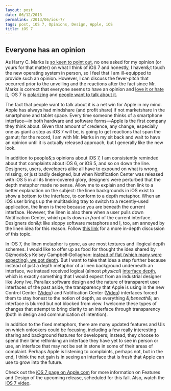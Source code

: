 ```yaml
---
layout: post
date: 06/12/2013
permalink: /2013/06/ios-7/
tags: post, iOS 7, Opinions, Design, Apple, iOS
title: iOS 7
---
```


<h2 id="everyonehasanopinion">Everyone has an opinion</h2>

<p>As Harry C. Marks is <a href="http://www.macgasm.net/2013/06/11/thoughts-on-ios-7-why-wasnt-i-consulted-edition/">so keen to point out</a>, no one asked for my opinion (or yours for that matter) on what I think of iOS 7 and honestly, I haven&amp;;t touch the new operating system in person, so I feel that I am ill-equipped to provide such an opinion. However, I can discuss the fever-pitch that occurred prior to the unveiling and the reactions after the fact since Mr. Marks is correct that everyone seems to have an opinion and <a href="http://gigaom.com/2013/06/10/ios-7-love-it-hate-it-either-way-designers-are-talking-about-it/">love it or hate it</a>, iOS 7 is <a href="http://daringfireball.net/2013/06/ios_7_signature">polarizing</a> and <a href="http://frankchimero.com/blog/2013/06/generosity-of-perspective/">people want to talk about it</a>.</p>

<p>The fact that people want to talk about it is a net win for Apple in my mind. Apple has always had mindshare (and profit share) if not marketshare in the smartphone and tablet space. Every time someone thinks of a smartphone interface—in both hardware and software forms—Apple is the first company they think about. Given that amount of credence, any change, especially one as giant a step as iOS 7 will be, is going to get reactions that span the gamut; for the record, I am with Mr. Marks in my sit back and wait to have an opinion until it is actually released approach, but I generally like the new look.</p>

<p>In addition to people&amp;;s opinions about iOS 7, I am consistently reminded about that complaints about iOS 6, or iOS 5, and so on down the line. Designers, users, developers alike all have to expound on what is wrong, missing, or just badly designed, but when Notification Center was released with iOS 5 in all its linen-covered glory, designers were perturbed that the depth metaphor made no sense. Allow me to explain and then link to a better explanation on the subject: the linen backgrounds in iOS exist to show a bottom to the interface, to conform to a depth metaphor. When an iOS user brings up the multitasking tray to switch to a recently-used application, the linen is there because you are beneath the current interface. However, the linen is also there when a user pulls down Notification Center, which pulls down <em>in front</em> of the current interface. Designers don&amp;;t like sloppy software metaphors and I, too, am annoyed by the linen idea for this reason. Follow <a href="http://">this link</a> for a more in-depth discussion of this topic.</p>

<p>In iOS 7, the linen metaphor is gone, as are most textures and illogical depth schemes. I would like to offer up as food for thought the idea shared by Gizmodo&amp;;s Kelsey Campbell-Dollaghan: <a href="http://gizmodo.com/ios-7-instead-of-flatness-we-got-depth-512291484">instead of flat (which many were expecting), we got depth</a>. But I want to take that idea a step further because instead of just a depth metaphor of a linen background underneath an interface, we instead received logical (almost <em>physical</em>) <a href="http://www.apple.com/ios/ios7/design/#layers">interface depth</a>, which is exactly something that I would expect from an industrial designer like Jony Ive. Parallax software design and the nature of transparent user interfaces of the past aside, the transparency that Apple is using in the new Control Center (<a href="http://movies.apple.com/media/us/ios/ios7/f34c5445-5a9c-4b3a-9556-8efe89147559/shared_controlcenter/shared_controlcenter_2x.mp4">Video</a>) and Notification Center (<a href="http://movies.apple.com/media/us/ios/ios7/f34c5445-5a9c-4b3a-9556-8efe89147559/shared_notificationcenter/shared_notificationcenter_2x.mp4">Video</a>) interfaces forced them to stay honest to the notion of depth, as everything <em>&amp;;beneath&amp;;</em> an interface is blurred but not blocked from view. I welcome these types of changes that attempt to bring clarity to an interface through transparency (both in design and communication of intention).</p>

<p>In addition to the fixed metaphors, there are many updated features and UIs on which onlookers could be focusing, including a few really interesting sharing and background features for developers; instead, they choose to spend their time rethinking an interface they have yet to see in person or use, an interface that may not be set in stone in some of their areas of complaint. Perhaps Apple is listening to complaints, perhaps not, but in the end, I think the net gain is in seeing an interface that is fresh that Apple can use to grow into the future.</p>

<p>Check out the <a href="http://www.apple.com/ios/ios7/">iOS 7 page on Apple.com</a> for more information on Features and Design of the upcoming release, scheduled for this fall. Also, watch the <a href="http://www.apple.com/ios/ios7/#video">iOS 7 video</a>.</p>